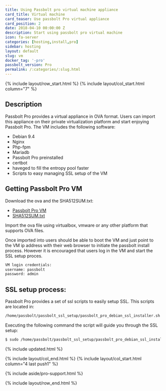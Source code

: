 ```yaml
---
title: Using Passbolt pro virtual machine appliance
card_title: Virtual machine
card_teaser: Use passbolt Pro virtual appliance
card_position: 2
date: 2018-04-10 00:00:00 Z
description: Start using passbolt pro virtual machine
icon: fa-server
categories: [hosting,install,pro]
sidebar: hosting
layout: default
slug: vm
docker_tag: '-pro'
passbolt_version: Pro
permalink: /:categories/:slug.html
---
```


{% include layout/row_start.html %}
{% include layout/col_start.html column="7" %}

## Description

Passbolt Pro provides a virtual appliance in OVA format. Users can import this appliance on their private virtualization platform and start enjoying Passbolt Pro.
The VM includes the following software:
- Debian 9.4
- Nginx
- Php-fpm
- Mariadb
- Passbolt Pro preinstalled
- certbot
- haveged to fill the entropy pool faster
- Scripts to easy managing SSL setup of the VM

## Getting Passbolt Pro VM

Download the ova and the SHA512SUM.txt:

- [Passbolt Pro VM](https://www.passbolt.com/pro/download/vm/debian/latest)
- [SHA512SUM.txt](https://www.passbolt.com/pro/download/vm/debian/latest-checksum)

Import the ova file using virtualbox, vmware or any other platform that supports OVA files.

Once imported into users should be able to boot the VM and just point to the VM ip address with their web browser to initiate the passbolt install process.
However it is encouraged that users log in the VM and start the SSL setup proces.

```bash
VM login credentials:
username: passbolt
password: admin
```

## SSL setup process:

Passbolt Pro provides a set of ssl scripts to easily setup SSL. This scripts are located in:
```bash
/home/passbolt/passbolt_ssl_setup/passbolt_pro_debian_ssl_installer.sh
```

Executing the following command the script will guide you through the SSL setup:
```bash
$ sudo /home/passbolt/passbolt_ssl_setup/passbolt_pro_debian_ssl_installer.sh
```

{% include updated.html %}

{% include layout/col_end.html %}
{% include layout/col_start.html column="4 last push1" %}

{% include aside/pro-support.html %}

{% include layout/row_end.html %}
